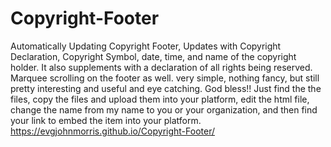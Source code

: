 # Copyright-Footer
Automatically Updating Copyright Footer, Updates with Copyright Declaration, Copyright Symbol, date, time, and name of the copyright holder. It also supplements with a declaration of all rights being reserved. Marquee scrolling on the footer as well. very simple, nothing fancy, but still pretty interesting and useful and eye catching. God bless!! 
Just find the the files, copy the files and upload them into your platform, edit the html file, change the name from my name to you or your organization, and then find your link to embed the item into your platform. 
https://evgjohnmorris.github.io/Copyright-Footer/

